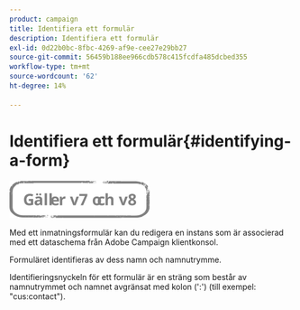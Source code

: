 ```yaml
---
product: campaign
title: Identifiera ett formulär
description: Identifiera ett formulär
exl-id: 0d22b0bc-8fbc-4269-af9e-cee27e29bb27
source-git-commit: 56459b188ee966cdb578c415fcdfa485dcbed355
workflow-type: tm+mt
source-wordcount: '62'
ht-degree: 14%

---
```


# Identifiera ett formulär{#identifying-a-form}

![](../../assets/common.svg)

Med ett inmatningsformulär kan du redigera en instans som är associerad med ett dataschema från Adobe Campaign klientkonsol.

Formuläret identifieras av dess namn och namnutrymme.

Identifieringsnyckeln för ett formulär är en sträng som består av namnutrymmet och namnet avgränsat med kolon (&#39;:&#39;) (till exempel: &quot;cus:contact&quot;).
